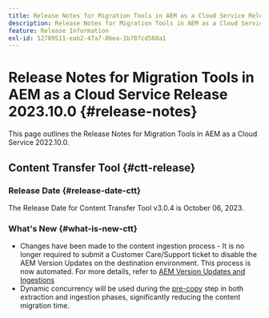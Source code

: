 ```yaml
---
title: Release Notes for Migration Tools in AEM as a Cloud Service Release 2023.10.0
description: Release Notes for Migration Tools in AEM as a Cloud Service Release 2022.10.0
feature: Release Information
exl-id: 52709511-eab2-47a7-8bea-1b707cd568a1
---
```

# Release Notes for Migration Tools in AEM as a Cloud Service Release 2023.10.0 {#release-notes}

This page outlines the Release Notes for Migration Tools in AEM as a Cloud Service 2022.10.0.

## Content Transfer Tool {#ctt-release}

### Release Date {#release-date-ctt}

The Release Date for Content Transfer Tool v3.0.4 is October 06, 2023.

### What's New {#what-is-new-ctt}

* Changes have been made to the content ingestion process - It is no longer required to submit a Customer Care/Support ticket to disable the AEM Version Updates on the destination environment. This process is now automated. For more details, refer to [AEM Version Updates and Ingestions](/help/journey-migration/content-transfer-tool/using-content-transfer-tool/ingesting-content.md#aem-version-updates-and-ingestions)
* Dynamic concurrency will be used during the [pre-copy](/help/journey-migration/content-transfer-tool/using-content-transfer-tool/handling-large-content-repositories.md) step in both extraction and ingestion phases, significantly reducing the content migration time.  
